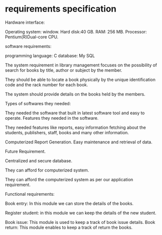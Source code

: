 # requirements specification

Hardware interface:

Operating system: window. 
Hard disk:40 GB. 
RAM: 256 MB.
Processor: Pentium(R)Dual-core CPU.

software requirements:

programming language: C
database: My SQL

The system requirement in library management focuses on the possibility of search for books by title, author or subject by the member. 

They should be able to locate a book physically by the unique identification code and the rack number for each book. 

The system should provide details on the books held by the members.


Types of softwares they needed:

They needed the software that built in latest software tool and easy to operate. Features they needed in the software.

They needed features like reports, easy information fetching about the students,
publishers, staff, books and many other information.

Computerized Report Generation. Easy maintenance and retrieval of data.

Future Requirement.

Centralized and secure database.

They can afford for computerized system.

They can afford the computerized system as per our application requirement.

Functional requirements:

Book entry: In this module we can store the details of the books.

Register student: in this module we can keep the details of the new student.

Book issue: This module is used to keep a track of book issue details. Book return: This module enables to keep a track of
return the books.
